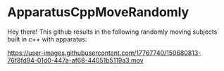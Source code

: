 # ApparatusCppMoveRandomly
Hey there! This github results in the following randomly moving subjects built in c++ with apparatus:

https://user-images.githubusercontent.com/17767740/150680813-76f8fd94-01d0-447a-af68-44051b5119a3.mov
